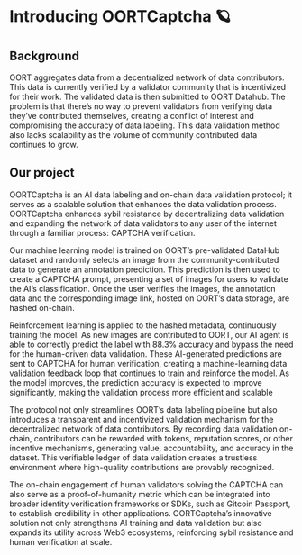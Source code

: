 # Introducing OORTCaptcha 🪐

## Background

OORT aggregates data from a decentralized network of data contributors. This data is currently verified by a validator community that is incentivized for their work. The validated data is then submitted to OORT Datahub. The problem is that there’s no way to prevent validators from verifying data they’ve contributed themselves, creating a conflict of interest and compromising the accuracy of data labeling. This data validation method also lacks scalability as the volume of community contributed data continues to grow. 

## Our project

OORTCaptcha is an AI data labeling and on-chain data validation protocol; it serves as a scalable solution that enhances the data validation process. OORTCaptcha enhances sybil resistance by decentralizing data validation and expanding the network of data validators to any user of the internet through a familiar process: CAPTCHA verification. 

Our machine learning model is trained on OORT’s pre-validated DataHub dataset and randomly selects an image from the community-contributed data to generate an annotation prediction. This prediction is then used to create a CAPTCHA prompt, presenting a set of images for users to validate the AI’s classification. Once the user verifies the images, the annotation data and the corresponding image link, hosted on OORT’s data storage, are hashed on-chain. 

Reinforcement learning is applied to the hashed metadata, continuously training the model. As new images are contributed to OORT, our AI agent is able to correctly predict the label with 88.3% accuracy and bypass the need for the human-driven data validation. These AI-generated predictions are sent to CAPTCHA for human verification, creating a machine-learning data validation feedback loop that continues to train and reinforce the model. As the model improves, the prediction accuracy is expected to improve significantly, making the validation process more efficient and scalable

The protocol not only streamlines OORT’s data labeling pipeline but also introduces a transparent and incentivized validation mechanism for the decentralized network of data contributors. By recording data validation on-chain, contributors can be rewarded with tokens, reputation scores, or other incentive mechanisms, generating value, accountability, and accuracy in the dataset. This verifiable ledger of data validation creates a trustless environment where high-quality contributions are provably recognized.

The on-chain engagement of human validators solving the CAPTCHA can also serve as a proof-of-humanity metric which can be integrated into broader identity verification frameworks or SDKs, such as Gitcoin Passport, to establish credibility in other applications. OORTCaptcha’s innovative solution not only strengthens AI training and data validation but also expands its utility across Web3 ecosystems, reinforcing sybil resistance and human verification at scale.
